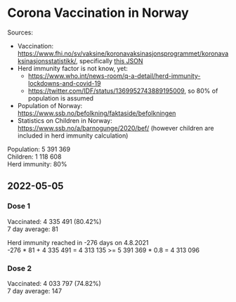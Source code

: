# Corona Vaccination in Norway

Sources:

- Vaccination: <https://www.fhi.no/sv/vaksine/koronavaksinasjonsprogrammet/koronavaksinasjonsstatistikk/>, specifically [this JSON](https://www.fhi.no/api/chartdata/api/99119)
- Herd immunity factor is not know, yet:
  - <https://www.who.int/news-room/q-a-detail/herd-immunity-lockdowns-and-covid-19>
  - <https://twitter.com/IDF/status/1369952743889195009>, so 80% of population is assumed
- Population of Norway: <https://www.ssb.no/befolkning/faktaside/befolkningen>
- Statistics on Children in Norway: https://www.ssb.no/a/barnogunge/2020/bef/ (however children are included in herd immunity calculation)

Population: 5 391 369  
Children: 1 118 608  
Herd immunity: 80%  

## 2022-05-05

### Dose 1

Vaccinated: 4 335 491 (80.42%)  
7 day average: 81

Herd immunity reached in -276 days on 4.8.2021  
-276 * 81 + 4 335 491 = 4 313 135 >= 5 391 369 * 0.8 = 4 313 096

### Dose 2

Vaccinated: 4 033 797 (74.82%)  
7 day average: 147

